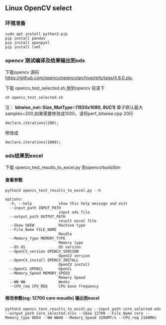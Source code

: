 ## Linux OpenCV select
### 环境准备
```
sudo apt install python3-pip
pip install pandas
pip install openpyxl
pip install lxml
```
### opencv 测试编译及结果输出到ods
下载opencv 源码 https://github.com/opencv/opencv/archive/refs/tags/4.8.0.zip, 

下载 opencv_test_selected.sh,放到opencv 目录下
```
sh opencv_test_selected.sh
```
注： **bitwise_not::Size_MatType::(1920x1080, 8UC1)** 算子默认最大samples=200,如果需要修改成1000，请将perf_bitwise.cpp 20行
```
declare.iterations(200);
```
修改成
```
declare.iterations(1000);
```

### ods结果到excel
下载 opencv_test_results_to_excel.py 到opencv/build/bin

#### 查看参数
```
python3 opencv_test_results_to_excel.py --h

options:
  -h, --help            show this help message and exit
  --input_path INPUT_PATH
                        input ods file
  --output_path OUTPUT_PATH
                        result excel file
  --Skew SKEW           Machine type
  --File_Name FILE_NAME
                        Moudle
  --Memory_type MEMORY_TYPE
                        Memory type
  --OS OS               OS version
  --OpenCV_version OPENCV_VERSION
                        OpenCV version
  --OpenCV_install OPENCV_INSTALL
                        OpenCV install
  --OpenCL OPENCL       OpenCL
  --Memory_Speed MEMORY_SPEED
                        Memory Speed
  --WW WW               Weeks
  --CPU_req CPU_REQ     CPU base frequency
```


#### 修改参数(eg: 12700 core moudle) 输出到excel
```
python3 opencv_test_results_to_excel.py --input_path core_selected.ods --output_path core_selected.xlsx --Skew 12700 --File_Name core --Memory_type DDR4 --WW WW40 --Memory_Speed 3200MT/s --CPU_req 2100MHz
```
